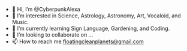 - 👋 Hi, I’m @CyberpunkAlexa
- 👀 I’m interested in Science, Astrology, Astronomy, Art, Vocaloid, and Music.
- 🌱 I’m currently learning Sign Language, Gardening, and Coding.
- 💞️ I’m looking to collaborate on ...
- 📫 How to reach me floatingcleanplanets@gmail.com

<!---
CyberpunkAlexa/CyberpunkAlexa is a ✨ special ✨ repository because its `README.md` (this file) appears on your GitHub profile.
You can click the Preview link to take a look at your changes.
--->
